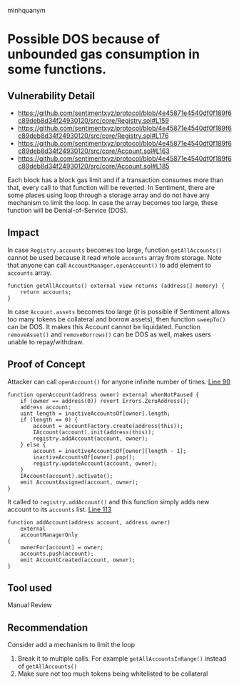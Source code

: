 minhquanym
# Possible DOS because of unbounded gas consumption in some functions.

## Vulnerability Detail
- https://github.com/sentimentxyz/protocol/blob/4e45871e4540df0f189f6c89deb8d34f24930120/src/core/Registry.sol#L159
- https://github.com/sentimentxyz/protocol/blob/4e45871e4540df0f189f6c89deb8d34f24930120/src/core/Registry.sol#L176
- https://github.com/sentimentxyz/protocol/blob/4e45871e4540df0f189f6c89deb8d34f24930120/src/core/Account.sol#L163
- https://github.com/sentimentxyz/protocol/blob/4e45871e4540df0f189f6c89deb8d34f24930120/src/core/Account.sol#L185

Each block has a block gas limit and if a transaction consumes more than that, every call to that function will be reverted. In Sentiment, there are some places using loop through a storage array and do not have any mechanism to limit the loop. In case the array becomes too large, these function will be Denial-of-Service (DOS).

## Impact

In case `Registry.accounts` becomes too large, function `getAllAccounts()` cannot be used because it read whole `accounts` array from storage. Note that anyone can call `AccountManager.openAccount()` to add element to `accounts` array.
```solidity
function getAllAccounts() external view returns (address[] memory) {
    return accounts;
}
```

In case `Account.assets` becomes too large (it is possible if Sentiment allows too many tokens be collateral and borrow assets), then function `sweepTo()` can be DOS. It makes this Account cannot be liquidated. Function `removeAsset()` and `removeBorrows()` can be DOS as well, makes users unable to repay/withdraw.

## Proof of Concept

Attacker can call `openAccount()` for anyone infinite number of times. [Line 90](https://github.com/sentimentxyz/protocol/blob/4e45871e4540df0f189f6c89deb8d34f24930120/src/core/AccountManager.sol#L90)
```solidity
function openAccount(address owner) external whenNotPaused {
    if (owner == address(0)) revert Errors.ZeroAddress();
    address account;
    uint length = inactiveAccountsOf[owner].length;
    if (length == 0) {
        account = accountFactory.create(address(this));
        IAccount(account).init(address(this));
        registry.addAccount(account, owner);
    } else {
        account = inactiveAccountsOf[owner][length - 1];
        inactiveAccountsOf[owner].pop();
        registry.updateAccount(account, owner);
    }
    IAccount(account).activate();
    emit AccountAssigned(account, owner);
}
```

It called to `registry.addAccount()` and this function simply adds new account to its `accounts` list. [Line 113](https://github.com/sentimentxyz/protocol/blob/4e45871e4540df0f189f6c89deb8d34f24930120/src/core/Registry.sol#L113)
```solidity
function addAccount(address account, address owner)
    external
    accountManagerOnly
{
    ownerFor[account] = owner;
    accounts.push(account);
    emit AccountCreated(account, owner);
}
```

## Tool used

Manual Review

## Recommendation

Consider add a mechanism to limit the loop
1. Break it to multiple calls. For example `getAllAccountsInRange()` instead of `getAllAccounts()`
2. Make sure not too much tokens being whitelisted to be collateral